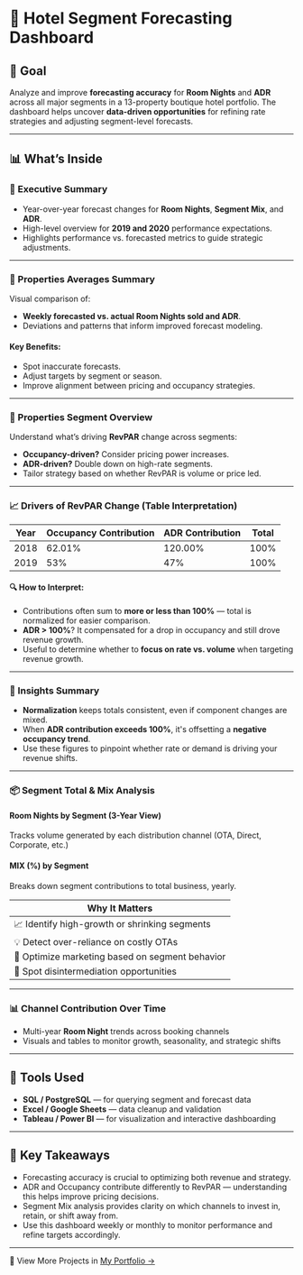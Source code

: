 # 🏨 Hotel Segment Forecasting Dashboard

## 🎯 Goal
Analyze and improve **forecasting accuracy** for **Room Nights** and **ADR** across all major segments in a 13-property boutique hotel portfolio. The dashboard helps uncover **data-driven opportunities** for refining rate strategies and adjusting segment-level forecasts.

---

## 📊 What’s Inside

### 📁 Executive Summary
- Year-over-year forecast changes for **Room Nights**, **Segment Mix**, and **ADR**.
- High-level overview for **2019 and 2020** performance expectations.
- Highlights performance vs. forecasted metrics to guide strategic adjustments.

---

### 🏨 Properties Averages Summary
Visual comparison of:
- **Weekly forecasted vs. actual Room Nights sold and ADR**.
- Deviations and patterns that inform improved forecast modeling.

#### Key Benefits:
- Spot inaccurate forecasts.
- Adjust targets by segment or season.
- Improve alignment between pricing and occupancy strategies.

---

### 🔎 Properties Segment Overview

Understand what’s driving **RevPAR** change across segments:
- **Occupancy-driven?** Consider pricing power increases.
- **ADR-driven?** Double down on high-rate segments.
- Tailor strategy based on whether RevPAR is volume or price led.

---

### 📈 Drivers of RevPAR Change (Table Interpretation)

| Year | Occupancy Contribution | ADR Contribution | Total |
|------|------------------------|------------------|-------|
| 2018 | 62.01%                 | 120.00%          | 100%  |
| 2019 | 53%                    | 47%              | 100%  |

#### 🔍 How to Interpret:

- Contributions often sum to **more or less than 100%** — total is normalized for easier comparison.
- **ADR > 100%**? It compensated for a drop in occupancy and still drove revenue growth.
- Useful to determine whether to **focus on rate vs. volume** when targeting revenue growth.

---

### 🧠 Insights Summary

- **Normalization** keeps totals consistent, even if component changes are mixed.
- When **ADR contribution exceeds 100%**, it's offsetting a **negative occupancy trend**.
- Use these figures to pinpoint whether rate or demand is driving your revenue shifts.

---

### 📦 Segment Total & Mix Analysis

#### Room Nights by Segment (3-Year View)
Tracks volume generated by each distribution channel (OTA, Direct, Corporate, etc.)

#### MIX (%) by Segment
Breaks down segment contributions to total business, yearly.

| Why It Matters |
|----------------|
| 📈 Identify high-growth or shrinking segments |
| 💡 Detect over-reliance on costly OTAs |
| 🎯 Optimize marketing based on segment behavior |
| 🔄 Spot disintermediation opportunities |

---

### 📊 Channel Contribution Over Time

- Multi-year **Room Night** trends across booking channels
- Visuals and tables to monitor growth, seasonality, and strategic shifts

---

## 🧰 Tools Used
- **SQL / PostgreSQL** — for querying segment and forecast data
- **Excel / Google Sheets** — data cleanup and validation
- **Tableau / Power BI** — for visualization and interactive dashboarding

---

## 📘 Key Takeaways

- Forecasting accuracy is crucial to optimizing both revenue and strategy.
- ADR and Occupancy contribute differently to RevPAR — understanding this helps improve pricing decisions.
- Segment Mix analysis provides clarity on which channels to invest in, retain, or shift away from.
- Use this dashboard weekly or monthly to monitor performance and refine targets accordingly.

---

📂 View More Projects in [My Portfolio →](https://github.com/aymansalem/AymanSalem.github.io)

